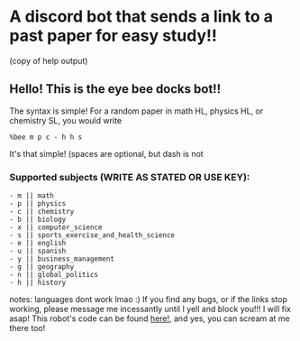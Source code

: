 # A discord bot that sends a link to a past paper for easy study!!
(copy of help output)

## Hello! This is the eye bee docks bot!!
The syntax is simple!
For a random paper in math HL, physics HL, or chemistry SL, you would write

```%bee m p c - h h s```

It's that simple! (spaces are optional, but dash is not

### Supported subjects (WRITE AS STATED OR USE KEY):
```
- m || math
- p || physics
- c || chemistry
- b || biology
- x || computer_science
- s || sports_exercise_and_health_science
- e || english
- u || spanish
- y || business_management
- g || geography
- n || global_politics
- h || history
```
notes: languages dont work lmao :)
If you find any bugs, or if the links stop working, please message me incessantly until I yell and block you!!! I will fix asap!
This robot's code can be found [here!](https://github.com/Milkalotl/ib_study_bot), and yes, you can scream at me there too!
